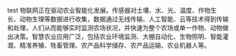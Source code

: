 test
物联网正在驱动农业智能化发展。传感器对土壤、水、光、温度、作物生长、动物生理等数据进行收集，数据通过无线传输、人工智能、云等技术得到传输和处理，人们从而能够实时监测农场状况，并快速为整个农场或单一作物、动物做出决策。智慧农业应用广泛，包括农业环境监测、大棚自动化、生物照明、智能灌溉、精准养殖、牲畜管理、农产品科学储存、农产品运输、农业机器人等。
